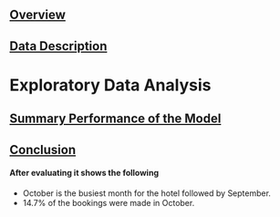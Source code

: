 ## [Overview](../README.md)

## [Data Description](.../Data_Description.md)

# Exploratory Data Analysis

## [Summary Performance of the Model](.../Models.md)

## [Conclusion](.../Conclusion.md)




#### After evaluating it shows the following

* October is the busiest month for the hotel followed by September.
* 14.7% of the bookings were made in October.
